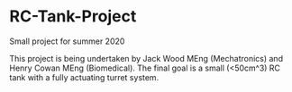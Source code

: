 # RC-Tank-Project
Small project for summer 2020


This project is being undertaken by Jack Wood MEng (Mechatronics) and Henry Cowan MEng (Biomedical). 
The final goal is a small (<50cm^3) RC tank with a fully actuating turret system.
